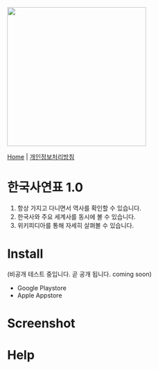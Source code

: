 <img src=https://github.com/user-attachments/assets/4039eff7-47f9-499b-83a7-184d31681bc6 width=320>

[Home](https://mcnorton.github.io/korea_history) | 
[개인정보처리방침](/korea_history/privacy)

# 한국사연표 1.0

1. 항상 가지고 다니면서 역사를 확인할 수 있습니다.
2. 한국사와 주요 세계사를 동시에 볼 수 있습니다.
3. 위키피디아를 통해 자세히 살펴볼 수 있습니다.

# Install
(비공개 테스트 중입니다. 곧 공개 됩니다. coming soon)

- Google Playstore
- Apple Appstore

# Screenshot

# Help

